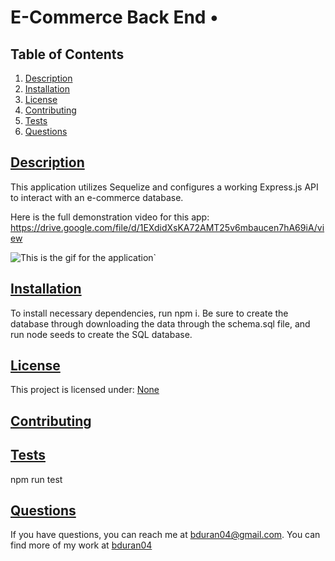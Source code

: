 # E-Commerce Back End • 

  ## Table of Contents

1. [Description](#description)
2. [Installation](#installation)
3. [License](#license)
4. [Contributing](#contributing)
5. [Tests](#tests)
6. [Questions](#questions)

## [Description](#description)
This application utilizes Sequelize and configures a working Express.js API to interact with an e-commerce database.

Here is the full demonstration video for this app: https://drive.google.com/file/d/1EXdidXsKA72AMT25v6mbaucen7hA69iA/view

![This is the gif for the application](Assets/e-commerce.gif)`

## [Installation](#installation)
To install necessary dependencies, run npm i. Be sure to create the database through downloading the data through the schema.sql file, and run node seeds to create the SQL database.


## [License](#license)
This project is licensed under: 
[None](https://choosealicense.com/licenses/none/)

## [Contributing](#contributing)


## [Tests](#tests)
npm run test

## [Questions](#questions)
If you have questions, you can reach me at bduran04@gmail.com. You can find more of my work at [bduran04](https://github.com/bduran04)

